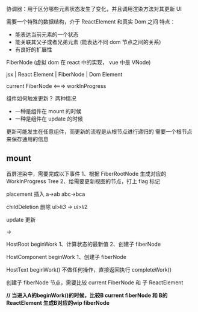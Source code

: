协调器：用于区分哪些元素状态发生了变化，并且调用渲染方法对其更新 UI

需要一个特殊的数据结构，介于 ReactElement 和真实 Dom 之间
特点：

- 能表达当前元素的一个状态
- 能关联其父子或者兄弟元素 (能表达不同 dom 节点之间的关系)
- 有良好的扩展性

FiberNode (虚拟 dom 在 react 中的实现， vue 中是 VNode)

jsx | React Element | FiberNode | Dom Element

current FiberNode <===> workInProgress

<!--  -->

组件如何触发更新？
两种情况

- 一种是组件在 mount 的时候
- 一种是组件在 update 的时候

更新可能发生在任意组件，而更新的流程是从根节点进行递归的
需要一个根节点来保存通用的信息

## mount

首屏渲染中，需要完成以下事件
1、根据 FiberRootNode 生成对应的 WorkInProgress Tree
2、给需要更新视图的节点，打上 flag 标记

<!-- 不包含属性变化相关，只看结构是否发生变化 -->

placement
插入 a->ab abc->bca

childDeletion
删除 ul>li*3 -> ul>li*2

<!-- 属性相关的变化 -->

update
更新 <div key='a'></div> -> <div key='b'></div>

HostRoot beginWork
1、计算状态的最新值
2、创建子 fiberNode

HostComponent beginWork
1、创建子 fiberNode

HostText beginWork() 不做任何操作，直接返回执行 completeWork()

创建子 fiberNode 节点，需要比较 current FiberNode 和 子 ReactElement

<A>
  <B/>
</A>
// 当进入A的beginWork()的时候，比较B current fiberNode 和 B的 ReactElement 
生成B对应的wip fiberNode
